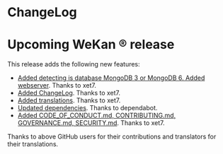 # ChangeLog

# Upcoming WeKan ® release

This release adds the following new features:

- [Added detecting is database MongoDB 3 or MongoDB 6. Added webserver](https://github.com/wekan/wekango/commit/f61596deed1a89fc11fc2cd7b52c7e73977eba9e).
  Thanks to xet7.
- [Added ChangeLog](https://github.com/wekan/wekango/commit/29b6197844bbf93b7aa6fd7052f3057029e801e1).
  Thanks to xet7.
- [Added translations](https://github.com/wekan/wekango/commit/ccd1dfe81efeec24fed92f77555a054df5d42027).
  Thanks to xet7.
- [Updated dependencies](https://github.com/wekan/wekango/pull/1).
  Thanks to dependabot.
- [Added CODE_OF_CONDUCT.md, CONTRIBUTING.md, GOVERNANCE.md, SECURITY.md](https://github.com/wekan/wekango/commit/e1e5e9e99d42f9549c3ef6941162c561d0ae7242).
  Thanks to xet7.

Thanks to above GitHub users for their contributions and translators for their translations.
